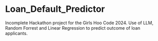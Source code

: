 # Loan_Default_Predictor
Incomplete Hackathon project for the Girls Hoo Code 2024. Use of LLM, Random Forrest and Linear Regression to predict outcome of loan applicants.
